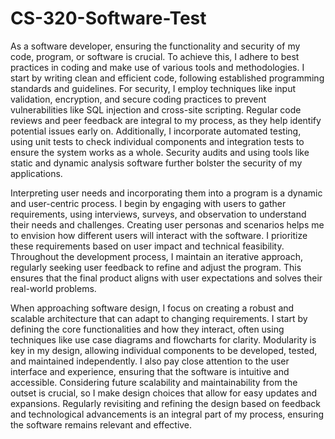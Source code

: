 # CS-320-Software-Test


As a software developer, ensuring the functionality and security of my code, program, or software is crucial. To achieve this, I adhere to best practices in coding and make use of various tools and methodologies. I start by writing clean and efficient code, following established programming standards and guidelines. For security, I employ techniques like input validation, encryption, and secure coding practices to prevent vulnerabilities like SQL injection and cross-site scripting. Regular code reviews and peer feedback are integral to my process, as they help identify potential issues early on. Additionally, I incorporate automated testing, using unit tests to check individual components and integration tests to ensure the system works as a whole. Security audits and using tools like static and dynamic analysis software further bolster the security of my applications.

Interpreting user needs and incorporating them into a program is a dynamic and user-centric process. I begin by engaging with users to gather requirements, using interviews, surveys, and observation to understand their needs and challenges. Creating user personas and scenarios helps me to envision how different users will interact with the software. I prioritize these requirements based on user impact and technical feasibility. Throughout the development process, I maintain an iterative approach, regularly seeking user feedback to refine and adjust the program. This ensures that the final product aligns with user expectations and solves their real-world problems.

When approaching software design, I focus on creating a robust and scalable architecture that can adapt to changing requirements. I start by defining the core functionalities and how they interact, often using techniques like use case diagrams and flowcharts for clarity. Modularity is key in my design, allowing individual components to be developed, tested, and maintained independently. I also pay close attention to the user interface and experience, ensuring that the software is intuitive and accessible. Considering future scalability and maintainability from the outset is crucial, so I make design choices that allow for easy updates and expansions. Regularly revisiting and refining the design based on feedback and technological advancements is an integral part of my process, ensuring the software remains relevant and effective.
